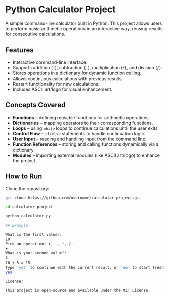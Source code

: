 # Python Calculator Project

A simple command-line calculator built in Python. This project allows users to perform basic arithmetic operations in an interactive way, reusing results for consecutive calculations.

## Features

- Interactive command-line interface.
- Supports addition (`+`), subtraction (`-`), multiplication (`*`), and division (`/`).
- Stores operations in a dictionary for dynamic function calling.
- Allows continuous calculations with previous results.
- Restart functionality for new calculations.
- Includes ASCII art/logo for visual enhancement.

## Concepts Covered

- **Functions** – defining reusable functions for arithmetic operations.
- **Dictionaries** – mapping operators to their corresponding functions.
- **Loops** – using `while` loops to continue calculations until the user exits.
- **Control Flow** – `if/else` statements to handle continuation logic.
- **User Input** – reading and handling input from the command line.
- **Function References** – storing and calling functions dynamically via a dictionary.
- **Modules** – importing external modules (like ASCII art/logo) to enhance the project.

## How to Run

Clone the repository:
   ```bash
   git clone https://github.com/username/calculator-project.git

cd calculator-project

python calculator.py

## Example

What is the first value?: 
10
Pick an operation: +, -, *, /: 
+
What is your second value?: 
5
10 + 5 = 15
Type 'yes' to continue with the current result, or 'no' to start fresh:
yes

License:

This project is open-source and available under the MIT License.

